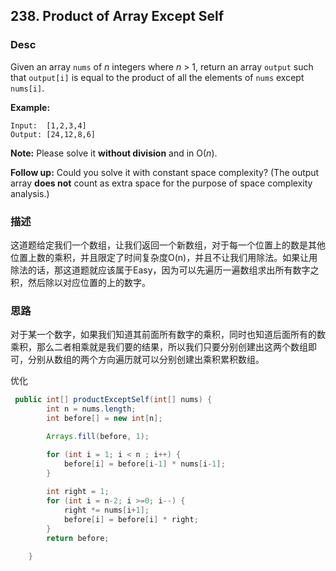 ## 238. Product of Array Except Self



### Desc

Given an array `nums` of *n* integers where *n* > 1,  return an array `output` such that `output[i]` is equal to the product of all the elements of `nums` except `nums[i]`.

**Example:**

```
Input:  [1,2,3,4]
Output: [24,12,8,6]
```

**Note:** Please solve it **without division** and in O(*n*).

**Follow up:**
Could you solve it with constant space complexity? (The output array **does not** count as extra space for the purpose of space complexity analysis.)



### 描述

这道题给定我们一个数组，让我们返回一个新数组，对于每一个位置上的数是其他位置上数的乘积，并且限定了时间复杂度O(n)，并且不让我们用除法。如果让用除法的话，那这道题就应该属于Easy，因为可以先遍历一遍数组求出所有数字之积，然后除以对应位置的上的数字。





### 思路

对于某一个数字，如果我们知道其前面所有数字的乘积，同时也知道后面所有的数乘积，那么二者相乘就是我们要的结果，所以我们只要分别创建出这两个数组即可，分别从数组的两个方向遍历就可以分别创建出乘积累积数组。







优化

```java
 public int[] productExceptSelf(int[] nums) {
        int n = nums.length;
        int before[] = new int[n];

        Arrays.fill(before, 1);

        for (int i = 1; i < n ; i++) {
            before[i] = before[i-1] * nums[i-1];
        }
        
        int right = 1;
        for (int i = n-2; i >=0; i--) {
            right *= nums[i+1];
            before[i] = before[i] * right;
        }
        return before;

    }
```

